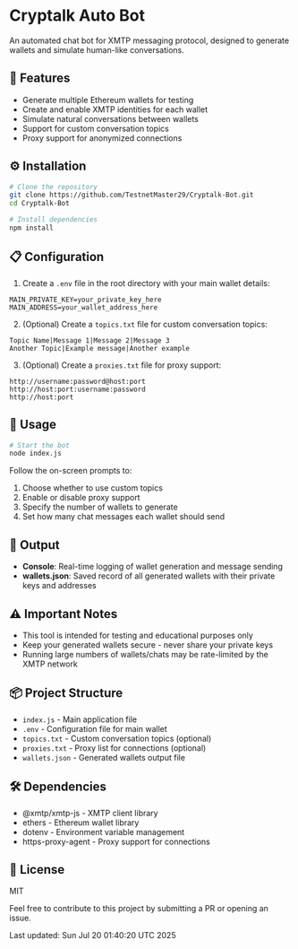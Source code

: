 # Cryptalk Auto Bot

An automated chat bot for XMTP messaging protocol, designed to generate wallets and simulate human-like conversations.

## 🚀 Features

- Generate multiple Ethereum wallets for testing
- Create and enable XMTP identities for each wallet
- Simulate natural conversations between wallets
- Support for custom conversation topics
- Proxy support for anonymized connections

## ⚙️ Installation

```bash
# Clone the repository
git clone https://github.com/TestnetMaster29/Cryptalk-Bot.git
cd Cryptalk-Bot

# Install dependencies
npm install
```

## 📋 Configuration

1. Create a `.env` file in the root directory with your main wallet details:

```
MAIN_PRIVATE_KEY=your_private_key_here
MAIN_ADDRESS=your_wallet_address_here
```

2. (Optional) Create a `topics.txt` file for custom conversation topics:

```
Topic Name|Message 1|Message 2|Message 3
Another Topic|Example message|Another example
```

3. (Optional) Create a `proxies.txt` file for proxy support:

```
http://username:password@host:port
http://host:port:username:password
http://host:port
```

## 🔧 Usage

```bash
# Start the bot
node index.js
```

Follow the on-screen prompts to:
1. Choose whether to use custom topics
2. Enable or disable proxy support
3. Specify the number of wallets to generate
4. Set how many chat messages each wallet should send

## 📄 Output

- **Console**: Real-time logging of wallet generation and message sending
- **wallets.json**: Saved record of all generated wallets with their private keys and addresses

## ⚠️ Important Notes

- This tool is intended for testing and educational purposes only
- Keep your generated wallets secure - never share your private keys
- Running large numbers of wallets/chats may be rate-limited by the XMTP network

## 📦 Project Structure

- `index.js` - Main application file
- `.env` - Configuration file for main wallet
- `topics.txt` - Custom conversation topics (optional)
- `proxies.txt` - Proxy list for connections (optional)
- `wallets.json` - Generated wallets output file

## 🛠️ Dependencies

- @xmtp/xmtp-js - XMTP client library
- ethers - Ethereum wallet library
- dotenv - Environment variable management
- https-proxy-agent - Proxy support for connections

## 📜 License

MIT

Feel free to contribute to this project by submitting a PR or opening an issue.

Last updated: Sun Jul 20 01:40:20 UTC 2025
